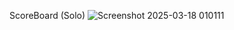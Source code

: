 ScoreBoard (Solo)
![Screenshot 2025-03-18 010111](https://github.com/user-attachments/assets/7788975b-fb77-47f4-9ef2-061670a4ff84)


